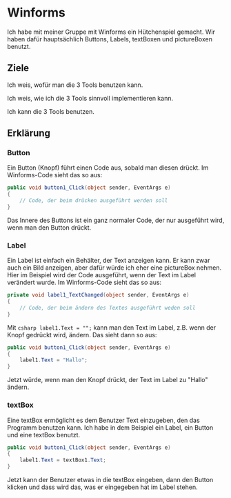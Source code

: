 # Winforms

Ich habe mit meiner Gruppe mit Winforms ein Hütchenspiel gemacht. Wir haben dafür hauptsächlich Buttons, Labels, textBoxen und pictureBoxen benutzt.


## Ziele

Ich weis, wofür man die 3 Tools benutzen kann.

Ich weis, wie ich die 3 Tools sinnvoll implementieren kann.

Ich kann die 3 Tools benutzen.

## Erklärung


### Button

Ein Button (Knopf) führt einen Code aus, sobald man diesen drückt. Im Winforms-Code sieht das so aus:
```csharp
public void button1_Click(object sender, EventArgs e)
{
    // Code, der beim drücken ausgeführt werden soll
}
```
Das Innere des Buttons ist ein ganz normaler Code, der nur ausgeführt wird, wenn man den Button drückt.


### Label

Ein Label ist einfach ein Behälter, der Text anzeigen kann. Er kann zwar auch ein Bild anzeigen, aber dafür würde ich eher eine pictureBox nehmen.
Hier im Beispiel wird der Code ausgeführt, wenn der Text im Label verändert wurde. Im Winforms-Code sieht das so aus:
```csharp
private void label1_TextChanged(object sender, EventArgs e)
{
    // Code, der beim ändern des Textes ausgeführt weden soll
}
```


Mit ```csharp label1.Text = "";``` kann man den Text im Label, z.B. wenn der Knopf gedrückt wird, ändern. Das sieht dann so aus:
```csharp
public void button1_Click(object sender, EventArgs e)
{
    label1.Text = "Hallo";
}
```
Jetzt würde, wenn man den Knopf drückt, der Text im Label zu "Hallo" ändern.


### textBox

Eine textBox ermöglicht es dem Benutzer Text einzugeben, den das Programm benutzen kann.
Ich habe in dem Beispiel ein Label, ein Button und eine textBox benutzt.
```csharp
public void button1_Click(object sender, EventArgs e)
{
    label1.Text = textBox1.Text;
}
```
Jetzt kann der Benutzer etwas in die textBox eingeben, dann den Button klicken und dass wird das, was er eingegeben hat im Label stehen.


